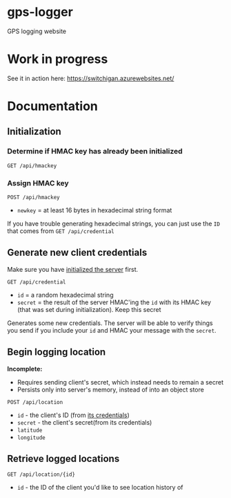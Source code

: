 # gps-logger
GPS logging website

# Work in progress
See it in action here: https://switchigan.azurewebsites.net/

# Documentation

## Initialization

### Determine if HMAC key has already been initialized
`GET /api/hmackey`

### Assign HMAC key
`POST /api/hmackey`
 - `newkey` = at least 16 bytes in hexadecimal string format

If you have trouble generating hexadecimal strings, you can just use the `ID` that comes from `GET /api/credential`

## Generate new client credentials
Make sure you have [initialized the server](#initialization) first.

`GET /api/credential`
 - `id` = a random hexadecimal string
 - `secret` = the result of the server HMAC'ing the `id` with its HMAC key (that was set during initialization). Keep this secret

Generates some new credentials. The server will be able to verify things you send if you include your `id` and HMAC your message with the `secret`.

## Begin logging location
**Incomplete:**
 - Requires sending client's secret, which instead needs to remain a secret
 - Persists only into server's memory, instead of into an object store

`POST /api/location`
 - `id` - the client's ID (from [its credentials](#generate-new-client-credentials))
 - `secret` - the client's secret(from its credentials)
 - `latitude`
 - `longitude`

## Retrieve logged locations
`GET /api/location/{id}`
 - `id` - the ID of the client you'd like to see location history of
